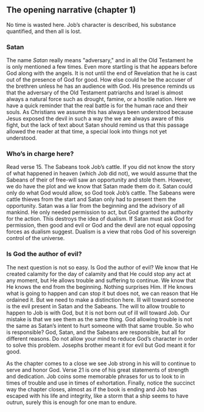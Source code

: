## The opening narrative (chapter 1)

No time is wasted here. Job’s character is described, his substance quantified, and then all is lost.

### Satan

The name _Satan_ really means "adversary," and in all the Old Testament he is only mentioned a few times. Even more startling is that he appears before God along with the angels. It is not until the end of Revelation that he is cast out of the presence of God for good. How else could he be the accuser of the brethren unless he has an audience with God. His presence reminds us that the adversary of the Old Testament patriarchs and Israel is almost always a natural force such as drought, famine, or a hostile nation. Here we have a quick reminder that the real battle is for the human race and their souls. As Christians we assume this has always been understood because Jesus exposed the devil in such a way the we are always aware of this fight, but the lack of text about Satan should remind us that this passage allowed the reader at that time, a special look into things not yet understood.

### Who’s in charge here? 

Read verse 15. The Sabeans took Job’s cattle. If you did not know the story of what happened in heaven (which Job did not), we would assume that the Sabeans of their of free-will saw an opportunity and stole them. However, we do have the plot and we know that Satan made them do it. Satan could only do what God would allow, so God took Job’s cattle. The Sabeans were cattle thieves from the start and Satan only had to present them the opportunity. Satan was a liar from the beginning and the advisory of all mankind. He only needed permission to act, but God granted the authority for the action. This destroys the idea of dualism. If Satan must ask God for permission, then good and evil or God and the devil are not equal opposing forces as dualism suggest. Dualism is a view that robs God of his sovereign control of the universe. 

### Is God the author of evil?

The next question is not so easy. Is God the author of evil? We know that He created calamity for the day of calamity and that He could stop any act at any moment, but He allows trouble and suffering to continue. We know that He knows the end from the beginning. Nothing surprises Him. If He knows what is going to happen and can stop it but does not, we can reason that He ordained it. But we need to make a distinction here. Ill will toward someone is the evil present in Satan and the Sabeans. The will to allow trouble to happen to Job is with God, but it is not born out of ill will toward Job. Our mistake is that we see them as the same thing. God allowing trouble is not the same as Satan’s intent to hurt someone with that same trouble. So who is responsible? God, Satan, and the Sabeans are responsible, but all for different reasons. Do not allow your mind to reduce God’s character in order to solve this problem. Josephs brother meant it for evil but God meant it for good.   

As the chapter comes to a close we see Job strong in his will to continue to serve and honor God. Verse 21 is one of his great statements of strength and dedication. Job coins some memorable phrases for us to look to in times of trouble and use in times of exhortation. Finally, notice the succinct way the chapter closes, almost as if the book is ending and Job has escaped with his life and integrity, like a storm that a ship seems to have outrun, surely this is enough for one man to endure.


